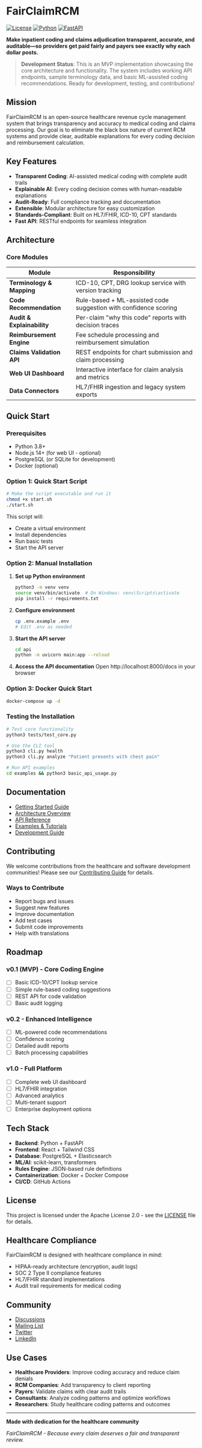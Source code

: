 # FairClaimRCM

[![License](https://img.shields.io/badge/License-Apache%202.0-blue.svg)](https://opensource.org/licenses/Apache-2.0)
[![Python](https://img.shields.io/badge/python-3.8+-blue.svg)](https://www.python.org/downloads/)
[![FastAPI](https://img.shields.io/badge/FastAPI-0.68+-green.svg)](https://fastapi.tiangolo.com/)

**Make inpatient coding and claims adjudication transparent, accurate, and auditable—so providers get paid fairly and payers see exactly why each dollar posts.**

> **Development Status**: This is an MVP implementation showcasing the core architecture and functionality. The system includes working API endpoints, sample terminology data, and basic ML-assisted coding recommendations. Ready for development, testing, and contributions!

## Mission

FairClaimRCM is an open-source healthcare revenue cycle management system that brings transparency and accuracy to medical coding and claims processing. Our goal is to eliminate the black box nature of current RCM systems and provide clear, auditable explanations for every coding decision and reimbursement calculation.

## Key Features

- **Transparent Coding**: AI-assisted medical coding with complete audit trails
- **Explainable AI**: Every coding decision comes with human-readable explanations
- **Audit-Ready**: Full compliance tracking and documentation
- **Extensible**: Modular architecture for easy customization
- **Standards-Compliant**: Built on HL7/FHIR, ICD-10, CPT standards
- **Fast API**: RESTful endpoints for seamless integration

## Architecture

### Core Modules

| Module | Responsibility |
|--------|----------------|
| **Terminology & Mapping** | ICD-10, CPT, DRG lookup service with version tracking |
| **Code Recommendation** | Rule-based + ML-assisted code suggestion with confidence scoring |
| **Audit & Explainability** | Per-claim "why this code" reports with decision traces |
| **Reimbursement Engine** | Fee schedule processing and reimbursement simulation |
| **Claims Validation API** | REST endpoints for chart submission and claim processing |
| **Web UI Dashboard** | Interactive interface for claim analysis and metrics |
| **Data Connectors** | HL7/FHIR ingestion and legacy system exports |

## Quick Start

### Prerequisites

- Python 3.8+
- Node.js 14+ (for web UI - optional)
- PostgreSQL (or SQLite for development)
- Docker (optional)

### Option 1: Quick Start Script

```bash
# Make the script executable and run it
chmod +x start.sh
./start.sh
```

This script will:
- Create a virtual environment
- Install dependencies
- Run basic tests
- Start the API server

### Option 2: Manual Installation

1. **Set up Python environment**
   ```bash
   python3 -m venv venv
   source venv/bin/activate  # On Windows: venv\Scripts\activate
   pip install -r requirements.txt
   ```

2. **Configure environment**
   ```bash
   cp .env.example .env
   # Edit .env as needed
   ```

3. **Start the API server**
   ```bash
   cd api
   python -m uvicorn main:app --reload
   ```

4. **Access the API documentation**
   Open http://localhost:8000/docs in your browser

### Option 3: Docker Quick Start

```bash
docker-compose up -d
```

### Testing the Installation

```bash
# Test core functionality
python3 tests/test_core.py

# Use the CLI tool
python3 cli.py health
python3 cli.py analyze "Patient presents with chest pain"

# Run API examples
cd examples && python3 basic_api_usage.py
```

## Documentation

- [Getting Started Guide](docs/getting-started.md)
- [Architecture Overview](docs/architecture.md)
- [API Reference](docs/api-reference.md)
- [Examples & Tutorials](examples/)
- [Development Guide](docs/development.md)

## Contributing

We welcome contributions from the healthcare and software development communities! Please see our [Contributing Guide](CONTRIBUTING.md) for details.

### Ways to Contribute

- Report bugs and issues
- Suggest new features
- Improve documentation
- Add test cases
- Submit code improvements
- Help with translations

## Roadmap

### v0.1 (MVP) - Core Coding Engine
- [ ] Basic ICD-10/CPT lookup service
- [ ] Simple rule-based coding suggestions
- [ ] REST API for code validation
- [ ] Basic audit logging

### v0.2 - Enhanced Intelligence
- [ ] ML-powered code recommendations
- [ ] Confidence scoring
- [ ] Detailed audit reports
- [ ] Batch processing capabilities

### v1.0 - Full Platform
- [ ] Complete web UI dashboard
- [ ] HL7/FHIR integration
- [ ] Advanced analytics
- [ ] Multi-tenant support
- [ ] Enterprise deployment options

## Tech Stack

- **Backend**: Python + FastAPI
- **Frontend**: React + Tailwind CSS
- **Database**: PostgreSQL + Elasticsearch
- **ML/AI**: scikit-learn, transformers
- **Rules Engine**: JSON-based rule definitions
- **Containerization**: Docker + Docker Compose
- **CI/CD**: GitHub Actions

## License

This project is licensed under the Apache License 2.0 - see the [LICENSE](LICENSE) file for details.

## Healthcare Compliance

FairClaimRCM is designed with healthcare compliance in mind:
- HIPAA-ready architecture (encryption, audit logs)
- SOC 2 Type II compliance features
- HL7/FHIR standard implementations
- Audit trail requirements for medical coding

## Community

- [Discussions](https://github.com/your-org/fairclaimrcm/discussions)
- [Mailing List](mailto:fairclaimrcm@yourorg.com)
- [Twitter](https://twitter.com/fairclaimrcm)
- [LinkedIn](https://linkedin.com/company/fairclaimrcm)

## Use Cases

- **Healthcare Providers**: Improve coding accuracy and reduce claim denials
- **RCM Companies**: Add transparency to client reporting
- **Payers**: Validate claims with clear audit trails
- **Consultants**: Analyze coding patterns and optimize workflows
- **Researchers**: Study healthcare coding patterns and outcomes

---

**Made with dedication for the healthcare community**

*FairClaimRCM - Because every claim deserves a fair and transparent review.*
